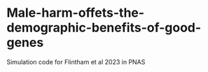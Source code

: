 # Male-harm-offets-the-demographic-benefits-of-good-genes
Simulation code for Flintham et al 2023 in PNAS
